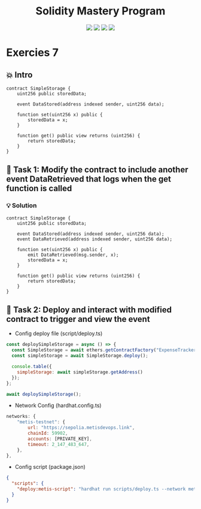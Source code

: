 <h1 align="center">Solidity Mastery Program</h1>

<p align="center">
  <img src="https://img.shields.io/badge/Hardhat-FFCB1F?style=for-the-badge&logo=ethereum&logoColor=black"/>
  <img src="https://img.shields.io/badge/Solidity-363636?style=for-the-badge&logo=solidity&logoColor=white"/>
  <img src="https://img.shields.io/badge/Blockchain-000000?style=for-the-badge&logo=blockchain&logoColor=white"/>
  <img src="https://img.shields.io/badge/Bitcoin-E2761B?style=for-the-badge&logo=bitcoin&logoColor=white"/>
</p>

# Exercies 7

## 💥 Intro

```solidity
contract SimpleStorage {
    uint256 public storedData;

    event DataStored(address indexed sender, uint256 data);

    function set(uint256 x) public {
        storedData = x;
    }

    function get() public view returns (uint256) {
        return storedData;
    }
}
```

## 💬 Task 1: Modify the contract to include another event DataRetrieved that logs when the get function is called

### 💡 Solution

```solidity
contract SimpleStorage {
    uint256 public storedData;

    event DataStored(address indexed sender, uint256 data);
    event DataRetrieved(address indexed sender, uint256 data);

    function set(uint256 x) public {
        emit DataRetrieved(msg.sender, x);
        storedData = x;
    }

    function get() public view returns (uint256) {
        return storedData;
    }
}
```

## 💬 Task 2: Deploy and interact with modified contract to trigger and view the event

- Config deploy file (script/deploy.ts)

```js
const deploySimpleStorage = async () => {
  const SimpleStorage = await ethers.getContractFactory("ExpenseTracker");
  const simpleStorage = await SimpleStorage.deploy();

  console.table({
    simpleStorage: await simpleStorage.getAddress()
  });
};

await deploySimpleStorage();
```

- Network Config (hardhat.config.ts)

```js
networks: {
    "metis-testnet": {
        url: "https://sepolia.metisdevops.link",
        chainId: 59902,
        accounts: [PRIVATE_KEY],
        timeout: 2_147_483_647,
    },
},
```

- Config script (package.json)

```json
{
  "scripts": {
    "deploy:metis-script": "hardhat run scripts/deploy.ts --network metis-testnet"
  }
}
```
